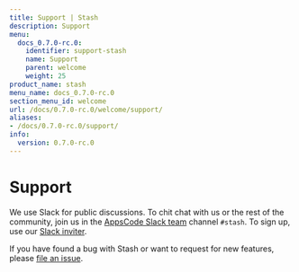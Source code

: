 ```yaml
---
title: Support | Stash
description: Support
menu:
  docs_0.7.0-rc.0:
    identifier: support-stash
    name: Support
    parent: welcome
    weight: 25
product_name: stash
menu_name: docs_0.7.0-rc.0
section_menu_id: welcome
url: /docs/0.7.0-rc.0/welcome/support/
aliases:
- /docs/0.7.0-rc.0/support/
info:
  version: 0.7.0-rc.0
---
```


# Support

We use Slack for public discussions. To chit chat with us or the rest of the community, join us in the [AppsCode Slack team](https://appscode.slack.com/messages/C8NCX6N23/details/) channel `#stash`. To sign up, use our [Slack inviter](https://slack.appscode.com/).

If you have found a bug with Stash or want to request for new features, please [file an issue](https://github.com/appscode/stash/issues/new).
